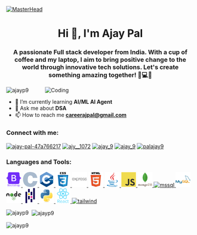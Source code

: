 [![MasterHead](https://t3.ftcdn.net/jpg/04/99/35/58/240_F_499355847_wDiYFZHBhZ2hNrmCcAyZkMtAPSoa07ap.jpg)](https://github.com/ajayp9)
<h1 align="center">Hi 👋, I'm Ajay Pal</h1>
<h3 align="center">A passionate Full stack developer from India. With a cup of coffee and my laptop, I aim to bring positive change to the world through innovative tech solutions. Let's create something amazing together! 🚀💻✨</h3>
<img align="right" alt="Coding" width="400" src="https://img.freepik.com/free-vector/young-programmer-working-laptop-computer-cartoon-character_24797-2123.jpg?w=740&t=st=1708269219~exp=1708269819~hmac=f80a265b86f980407df34270e0f9d39c5a6e7fb6d35d420cabbe39cfbf213b18">

<p align="left"> <img src="https://komarev.com/ghpvc/?username=ajayp9&label=Profile%20views&color=ffffff&style=flat" alt="ajayp9" /> </p>

- 🌱 I’m currently learning **AI/ML AI Agent**
- 💬 Ask me about **DSA**
- 📫 How to reach me **careerajpal@gmail.com**


<h3 align="left">Connect with me:</h3>
<p align="left">
<a href="https://linkedin.com/in/ajay-pal-47a766217" target="blank"><img align="center" src="https://raw.githubusercontent.com/rahuldkjain/github-profile-readme-generator/master/src/images/icons/Social/linked-in-alt.svg" alt="ajay-pal-47a766217" height="30" width="40" /></a>
<a href="https://instagram.com/ajy__1072" target="blank"><img align="center" src="https://raw.githubusercontent.com/rahuldkjain/github-profile-readme-generator/master/src/images/icons/Social/instagram.svg" alt="ajy__1072" height="30" width="40" /></a>
<a href="https://www.codechef.com/users/ajay_9" target="blank"><img align="center" src="https://cdn.jsdelivr.net/npm/simple-icons@3.1.0/icons/codechef.svg" alt="ajay_9" height="30" width="40" /></a>
<a href="https://codeforces.com/profile/ajay_9" target="blank"><img align="center" src="https://raw.githubusercontent.com/rahuldkjain/github-profile-readme-generator/master/src/images/icons/Social/codeforces.svg" alt="ajay_9" height="30" width="40" /></a>
<a href="https://www.leetcode.com/palajay9" target="blank"><img align="center" src="https://raw.githubusercontent.com/rahuldkjain/github-profile-readme-generator/master/src/images/icons/Social/leet-code.svg" alt="palajay9" height="30" width="40" /></a>
</p>

<h3 align="left">Languages and Tools:</h3>
<p align="left"> 
<a href="https://getbootstrap.com" target="_blank" rel="noreferrer"> <img src="https://raw.githubusercontent.com/devicons/devicon/master/icons/bootstrap/bootstrap-plain-wordmark.svg" alt="bootstrap" width="40" height="40"/> </a> 
<a href="https://www.cprogramming.com/" target="_blank" rel="noreferrer"> <img src="https://raw.githubusercontent.com/devicons/devicon/master/icons/c/c-original.svg" alt="c" width="40" height="40"/> </a> 
<a href="https://www.w3schools.com/cpp/" target="_blank" rel="noreferrer"> <img src="https://raw.githubusercontent.com/devicons/devicon/master/icons/cplusplus/cplusplus-original.svg" alt="cplusplus" width="40" height="40"/> </a> 
<a href="https://www.w3schools.com/css/" target="_blank" rel="noreferrer"> <img src="https://raw.githubusercontent.com/devicons/devicon/master/icons/css3/css3-original-wordmark.svg" alt="css3" width="40" height="40"/> </a> 
<a href="https://expressjs.com" target="_blank" rel="noreferrer"> <img src="https://raw.githubusercontent.com/devicons/devicon/master/icons/express/express-original-wordmark.svg" alt="express" width="40" height="40"/> </a> 
<a href="https://www.w3.org/html/" target="_blank" rel="noreferrer"> <img src="https://raw.githubusercontent.com/devicons/devicon/master/icons/html5/html5-original-wordmark.svg" alt="html5" width="40" height="40"/> </a> 
<a href="https://www.java.com" target="_blank" rel="noreferrer"> <img src="https://raw.githubusercontent.com/devicons/devicon/master/icons/java/java-original.svg" alt="java" width="40" height="40"/> </a> 
<a href="https://developer.mozilla.org/en-US/docs/Web/JavaScript" target="_blank" rel="noreferrer"> <img src="https://raw.githubusercontent.com/devicons/devicon/master/icons/javascript/javascript-original.svg" alt="javascript" width="40" height="40"/> </a> 
<a href="https://www.mongodb.com/" target="_blank" rel="noreferrer"> <img src="https://raw.githubusercontent.com/devicons/devicon/master/icons/mongodb/mongodb-original-wordmark.svg" alt="mongodb" width="40" height="40"/> </a> 
<a href="https://www.microsoft.com/en-us/sql-server" target="_blank" rel="noreferrer"> <img src="https://www.svgrepo.com/show/303229/microsoft-sql-server-logo.svg" alt="mssql" width="40" height="40"/> </a> 
<a href="https://www.mysql.com/" target="_blank" rel="noreferrer"> <img src="https://raw.githubusercontent.com/devicons/devicon/master/icons/mysql/mysql-original-wordmark.svg" alt="mysql" width="40" height="40"/> </a> 
<a href="https://nodejs.org" target="_blank" rel="noreferrer"> <img src="https://raw.githubusercontent.com/devicons/devicon/master/icons/nodejs/nodejs-original-wordmark.svg" alt="nodejs" width="40" height="40"/> </a> 
<a href="https://pandas.pydata.org/" target="_blank" rel="noreferrer"> <img src="https://raw.githubusercontent.com/devicons/devicon/2ae2a900d2f041da66e950e4d48052658d850630/icons/pandas/pandas-original.svg" alt="pandas" width="40" height="40"/> </a> 
<a href="https://www.python.org" target="_blank" rel="noreferrer"> <img src="https://raw.githubusercontent.com/devicons/devicon/master/icons/python/python-original.svg" alt="python" width="40" height="40"/> </a> 
<a href="https://reactjs.org/" target="_blank" rel="noreferrer"> <img src="https://raw.githubusercontent.com/devicons/devicon/master/icons/react/react-original-wordmark.svg" alt="react" width="40" height="40"/> </a> 
<a href="https://tailwindcss.com/" target="_blank" rel="noreferrer"> <img src="https://www.vectorlogo.zone/logos/tailwindcss/tailwindcss-icon.svg" alt="tailwind" width="40" height="40"/> </a> 
</p>

<p>
<img align="left" src="https://github-readme-stats.vercel.app/api/top-langs?username=ajayp9&show_icons=true&locale=en&layout=compact&theme=dark" alt="ajayp9" />
</p>

<p>&nbsp;
<img align="center" src="https://github-readme-stats.vercel.app/api?username=ajayp9&show_icons=true&locale=en&theme=dark" alt="ajayp9" />
</p>

<p>
<img align="center" src="https://github-readme-streak-stats.herokuapp.com/?user=ajayp9&theme=dark" alt="ajayp9" />
</p>
